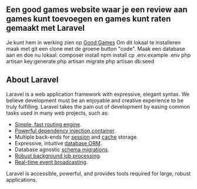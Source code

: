 ## Een good games website waar je een review aan games kunt toevoegen en games kunt raten gemaakt met Laravel

Je kunt hem in werking zien op <a href="https://games.rinus.online">Good Games</a>
Om dit lokaal te installeren maak met git een clone met de groene button "code".
Maak een database aan en doe nu lokaal:
composer install
npm install
cp .env.example .env
php artisan key:generate
php artisan migrate
php artisan db:seed


## About Laravel

Laravel is a web application framework with expressive, elegant syntax. We believe development must be an enjoyable and creative experience to be truly fulfilling. Laravel takes the pain out of development by easing common tasks used in many web projects, such as:

- [Simple, fast routing engine](https://laravel.com/docs/routing).
- [Powerful dependency injection container](https://laravel.com/docs/container).
- Multiple back-ends for [session](https://laravel.com/docs/session) and [cache](https://laravel.com/docs/cache) storage.
- Expressive, intuitive [database ORM](https://laravel.com/docs/eloquent).
- Database agnostic [schema migrations](https://laravel.com/docs/migrations).
- [Robust background job processing](https://laravel.com/docs/queues).
- [Real-time event broadcasting](https://laravel.com/docs/broadcasting).

Laravel is accessible, powerful, and provides tools required for large, robust applications.

